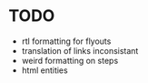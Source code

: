 # TODO

- rtl formatting for flyouts
- translation of links inconsistant
- weird formatting on steps
- html entities 